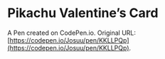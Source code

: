 # Pikachu Valentine’s Card

A Pen created on CodePen.io. Original URL: [https://codepen.io/Josuu/pen/KKLLPQp](https://codepen.io/Josuu/pen/KKLLPQp).


